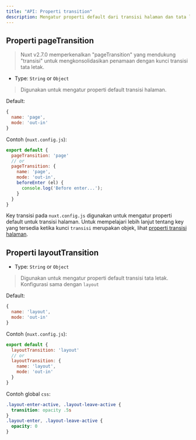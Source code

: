 ```yaml
---
title: "API: Properti transition"
description: Mengatur properti default dari transisi halaman dan tata letak.
---
```


## Properti pageTransition

> Nuxt v2.7.0 memperkenalkan "pageTransition" yang mendukung "transisi" untuk mengkonsolidasikan penamaan dengan kunci transisi tata letak.

- Type: `String` or `Object`

> Digunakan untuk mengatur properti default transisi halaman.

Default:
```js
{
  name: 'page',
  mode: 'out-in'
}
```

Contoh (`nuxt.config.js`):

```js
export default {
  pageTransition: 'page'
  // or
  pageTransition: {
    name: 'page',
    mode: 'out-in',
    beforeEnter (el) {
      console.log('Before enter...');
    }
  }
}
```

Key transisi pada `nuxt.config.js` digunakan untuk mengatur properti default untuk transisi halaman. Untuk mempelajari lebih lanjut tentang key yang tersedia ketika kunci `transisi` merupakan objek, lihat [properti transisi halaman](/api/pages-transition#object).

## Properti layoutTransition

- Type: `String` or `Object`

> Digunakan untuk mengatur properti default transisi tata letak. Konfigurasi sama dengan `layout`

Default:

```js
{
  name: 'layout',
  mode: 'out-in'
}
```

Contoh (`nuxt.config.js`):

```js
export default {
  layoutTransition: 'layout'
  // or
  layoutTransition: {
    name: 'layout',
    mode: 'out-in'
  }
}
```

Contoh global `css`:

```css
.layout-enter-active, .layout-leave-active {
  transition: opacity .5s
}
.layout-enter, .layout-leave-active {
  opacity: 0
}
```
